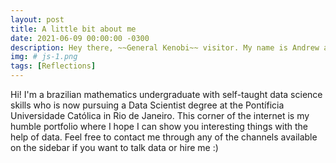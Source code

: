 ```yaml
---
layout: post
title: A little bit about me
date: 2021-06-09 00:00:00 -0300
description: Hey there, ~~General Kenobi~~ visitor. My name is Andrew and this is my data science journey.
img: # js-1.png
tags: [Reflections]
---
```


Hi! I'm a brazilian mathematics undergraduate with self-taught data science skills who is now pursuing a Data Scientist degree at the Pontíficia Universidade Católica in Rio de Janeiro.
This corner of the internet is my humble portfolio where I hope I can show you interesting things with the help of data. Feel free to contact me through any of the channels available on the sidebar 
if you want to talk data or hire me :)
